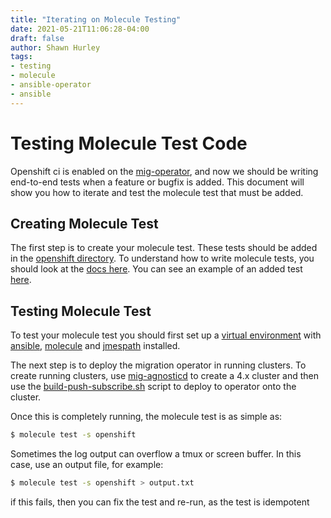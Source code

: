 ```yaml
---
title: "Iterating on Molecule Testing"
date: 2021-05-21T11:06:28-04:00
draft: false
author: Shawn Hurley
tags:
- testing
- molecule
- ansible-operator
- ansible
---
```


# Testing Molecule Test Code

Openshift ci is enabled on the [mig-operator](https://github.com/konveyor/mig-operator/), and now we should be writing end-to-end tests when a feature or bugfix is added. This document will show you how to iterate and test the molecule test that must be added.

## Creating Molecule Test

The first step is to create your molecule test. These tests should be added in the [openshift directory](https://github.com/konveyor/mig-operator/tree/master/molecule/openshift). To understand how to write molecule tests, you should look at the [docs here](https://molecule.readthedocs.io/en/latest/). You can see an example of an added test [here](https://github.com/konveyor/mig-operator/pull/667).

## Testing Molecule Test

To test your molecule test you should first set up a [virtual environment](https://packaging.python.org/guides/installing-using-pip-and-virtual-environments/) with [ansible](https://docs.ansible.com/ansible/latest/installation_guide/intro_installation.html#installing-ansible-with-pip), [molecule](https://pypi.org/project/molecule/) and [jmespath](https://pypi.org/project/jmespath/) installed. 

The next step is to deploy the migration operator in running clusters. To create running clusters, use [mig-agnosticd](https://github.com/konveyor/mig-agnosticd) to create a 4.x cluster and then use the [build-push-subscribe.sh](https://github.com/konveyor/mig-operator/blob/master/deploy/build-push-subscribe.sh) script to deploy to operator onto the cluster. 

Once this is completely running, the molecule test is as simple as:

```bash
$ molecule test -s openshift
```

Sometimes the log output can overflow a tmux or screen buffer. In this case, use an output file, for example:

```bash
$ molecule test -s openshift > output.txt
```

if this fails, then you can  fix the test and re-run, as the test is idempotent
